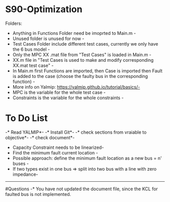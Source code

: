# S90-Optimization
 
Folders: 

- Anything in Functions Folder need be imoprted to Main.m - 
- Unused folder is unused for now -
- Test Cases Folder include different test cases, currently we only have the 6 bus model -
- Only the MPC XX .mat file from "Test Cases" is loaded in Main.m -
- XX.m file in "Test Cases is used to make and modify corresponding XX.mat test case" -
- In Main.m first Functions are imported, then Case is imported then Fault is added to the case (choose the faulty bus in the corresponding function) -
- More info on Yalmip: https://yalmip.github.io/tutorial/basics/-
- MPC is the variable for the whole test case -
- Constraints is the variable for the whole constraints -

# To Do List

-* Read YALMIP*-
-* Install Git*-
-* check sections from vraiable to objective*-
-* check document*-
- Capacity Constraint needs to be linearized-
- Find the minimum fault current location -
- Possible approach: define the minimum fault location as a new bus = n' buses -
- If two types exist in one bus => split into two bus with a line with zero impedance-
--------------------------------------------------------------------------------------
#Questions
-* You have not updated the document file, since the KCL for faulted bus is not implemented.
